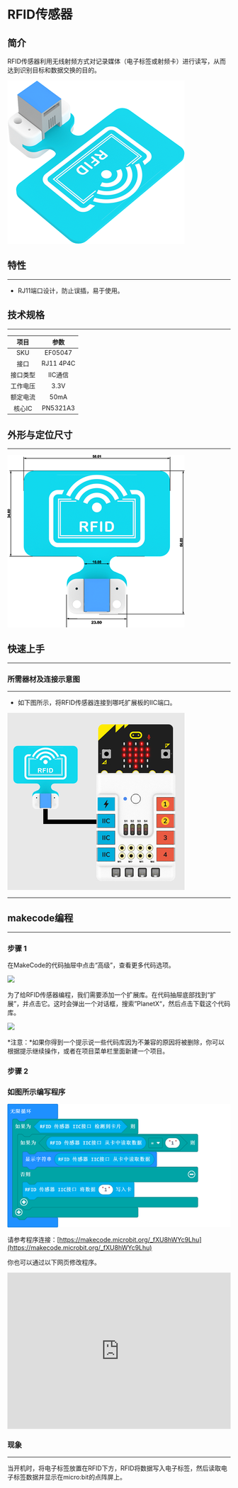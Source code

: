 # RFID传感器

## 简介
RFID传感器利用无线射频方式对记录媒体（电子标签或射频卡）进行读写，从而达到识别目标和数据交换的目的。

![](./images/05047_01.png)

## 特性
---
- RJ11端口设计，防止误插，易于使用。
## 技术规格
---

项目 | 参数 
:-: | :-: 
SKU|EF05047
接口|RJ11 4P4C
接口类型|IIC通信
工作电压|3.3V
额定电流|50mA
核心IC|PN5321A3






## 外形与定位尺寸
---


![](./images/05047_02.png)


## 快速上手
---

### 所需器材及连接示意图
---

- 如下图所示，将RFID传感器连接到哪吒扩展板的IIC端口。


![](./images/05047_03.png)

---


## makecode编程
---

### 步骤 1
在MakeCode的代码抽屉中点击“高级”，查看更多代码选项。

![](./_image/05001_04.png)

为了给RFID传感器编程，我们需要添加一个扩展库。在代码抽屉底部找到“扩展”，并点击它。这时会弹出一个对话框，搜索”PlanetX“，然后点击下载这个代码库。

![](./_image/05001_05.png)

*注意：*如果你得到一个提示说一些代码库因为不兼容的原因将被删除，你可以根据提示继续操作，或者在项目菜单栏里面新建一个项目。
### 步骤 2
### 如图所示编写程序


![](./images/05047_06.png)


请参考程序连接：[https://makecode.microbit.org/_fXU8hWYc9Lhu](https://makecode.microbit.org/_fXU8hWYc9Lhu)

你也可以通过以下网页修改程序。

<div style="position:relative;height:0;padding-bottom:70%;overflow:hidden;"><iframe style="position:absolute;top:0;left:0;width:100%;height:100%;" src="https://makecode.microbit.org/#pub:_fXU8hWYc9Lhu" frameborder="0" sandbox="allow-popups allow-forms allow-scripts allow-same-origin"></iframe></div>  

### 现象
---
当开机时，将电子标签放置在RFID下方，RFID将数据写入电子标签，然后读取电子标签数据并显示在micro:bit的点阵屏上。
